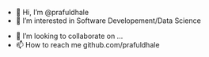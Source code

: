 - 👋 Hi, I’m @prafuldhale
- 👀 I’m interested in Software Developement/Data Science
<!-- 🌱 I’m currently learning Android Developement-->
- 💞️ I’m looking to collaborate on ...
- 📫 How to reach me github.com/prafuldhale

<!---
prafuldhale/prafuldhale is a ✨ special ✨ repository because its `README.md` (this file) appears on your GitHub profile.
You can click the Preview link to take a look at your changes.
--->
